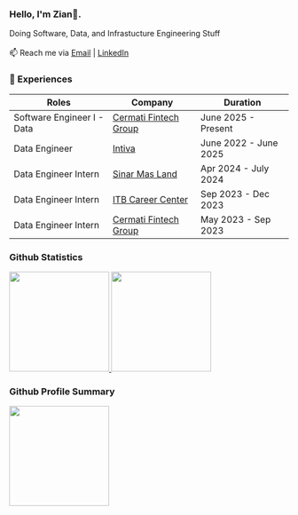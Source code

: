 ### Hello, I'm Zian👋. 
Doing Software, Data, and Infrastucture Engineering Stuff
<br><br>
📫 Reach me via <a href="mailto:tsabitghazian@gmail.com" target="_blank">Email</a> | <a href="https://www.linkedin.com/in/ghaziantsabitalkamil/" target="_blank">LinkedIn</a>

### 🏢 Experiences
| Roles | Company | Duration |
| --- | --- | --- |
| Software Engineer I - Data | [Cermati Fintech Group](https://cermati.group/) | June 2025 - Present |
| Data Engineer | [Intiva](https://intiva.id/) | June 2022 - June 2025 |
| Data Engineer Intern | [Sinar Mas Land](https://www.sinarmasland.com/) | Apr 2024 - July 2024 |
| Data Engineer Intern | [ITB Career Center](https://career.itb.ac.id/) | Sep 2023 - Dec 2023 |
| Data Engineer Intern | [Cermati Fintech Group](https://cermati.group/) | May 2023 - Sep 2023 |

### Github Statistics

<p align="left">
  <a href="https://github.com/ZianTsabit">
    <img height="180em" src="https://github-readme-stats-eight-theta.vercel.app/api?username=ZianTsabit&show_icons=true&theme=algolia&include_all_commits=true&count_private=true"/>
    <img height="180em" src="https://github-readme-stats-eight-theta.vercel.app/api/top-langs/?username=ZianTsabit&layout=compact&langs_count=8&theme=algolia"/>
  </a>
</p>

### Github Profile Summary

<p align="left">
  <a href="https://github.com/ZianTsabit">
    <img height="180em" src="https://github-profile-summary-cards.vercel.app/api/cards/profile-details?username=ZianTsabit&theme=nord_bright"/>
  </a>
</p>
